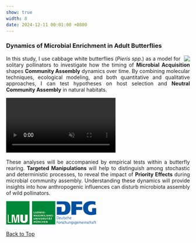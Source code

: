 ```yaml
---
show: true
width: 8
date: 2024-12-11 00:01:00 +0800
---
```


<div class="p-4">
    <h3 id="Pieris">Dynamics of Microbial Enrichment in Adult Butterflies</h3>
    <div style="text-align: justify;">
           <img data-src="{{ 'assets/images/photos/IMG_5899m.jpg' | relative_url }}" class="lazy rounded frame-img" style="float: right; margin-left: 10px;"  
               src="{{ '/assets/images/empty_300x200.png' | relative_url }}">
              <p>
                In this study, I use cabbage white butterflies (<i>Pieris spp.</i>) as a model for solitary pollinators to investigate how the timing of 
                  <strong>Microbial Acquisition</strong> shapes <strong>Community Assembly</strong> dynamics over time.
                By combining molecular techniques, ecological modeling, and both quantitative and qualitative approaches, 
                  I can test hypotheses on host selection and <strong>Neutral Community Assembly</strong> in natural habitats. 
               </p>
        <div>
  <video autoplay loop muted playsinline class="w-100 rounded">
  <source src="assets/video/Pieris_small.mp4" type="video/mp4">
  Your browser does not support the video tag.
</video>
</div>
<p>
These analyses will be accompanied by empirical tests within a butterfly rearing. <strong>Targeted Manipulations</strong> will help to distinguish among stochastic and deterministic processes, to reveal the impact of <strong>Priority Effects</strong> during microbial community assembly. Understanding these dynamics will provide insights into how anthropogenic influences can disturb microbiota assembly of wild pollinators.
</p>
     <img src="/assets/logo/logo64_LMU.png" alt="LMU Logo" class="img-fluid logo-img">
     <img src="/assets/logo/logo64_DFGalt.png" alt="DFG Logo" class="img-fluid logo-img"> 
       <p><a href="#top">Back to Top <i class="fas fa-angle-double-up"></i></a></p>
     </div>
 </div>
